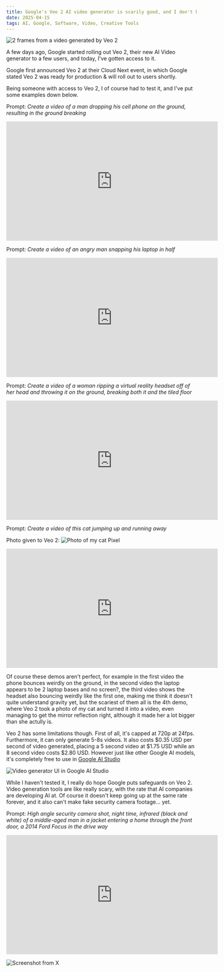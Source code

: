```yaml
---
title: Google's Veo 2 AI video generator is scarily good, and I don't know how I feel about that
date: 2025-04-15
tags: AI, Google, Software, Video, Creative Tools
---
```


![2 frames from a video generated by Veo 2](assets/veo-ai-hero.jpg)

A few days ago, Google started rolling out Veo 2, their new AI Video generator to a few users, and today, I've gotten access to it.

Google first announced Veo 2 at their Cloud Next event, in which Google stated Veo 2 was ready for production & will roll out to users shortly.

Being someone with access to Veo 2, I of course had to test it, and I've put some examples down below.

Prompt: *Create a video of a man dropping his cell phone on the ground, resulting in the ground breaking*

<iframe width="560" height="315" src="https://www.youtube-nocookie.com/embed/YfKQZUmvHVE?si=ThxGuEd0rTSxpuZp" title="YouTube video player" frameborder="0" allow="accelerometer; autoplay; clipboard-write; encrypted-media; gyroscope; picture-in-picture; web-share" referrerpolicy="strict-origin-when-cross-origin" allowfullscreen></iframe>

Prompt: *Create a video of an angry man snapping his laptop in half*

<iframe width="560" height="315" src="https://www.youtube-nocookie.com/embed/kAWO_tebvj8?si=-aR2ZERoDKrekpMa" title="YouTube video player" frameborder="0" allow="accelerometer; autoplay; clipboard-write; encrypted-media; gyroscope; picture-in-picture; web-share" referrerpolicy="strict-origin-when-cross-origin" allowfullscreen></iframe>

Prompt: *Create a video of a woman ripping a virtual reality headset off of her head and throwing it on the ground, breaking both it and the tiled floor*

<iframe width="560" height="315" src="https://www.youtube-nocookie.com/embed/fpsQIsdzyYk?si=W3L9O68f94Ax2-PH" title="YouTube video player" frameborder="0" allow="accelerometer; autoplay; clipboard-write; encrypted-media; gyroscope; picture-in-picture; web-share" referrerpolicy="strict-origin-when-cross-origin" allowfullscreen></iframe>

Prompt: *Create a video of this cat jumping up and running away*

Photo given to Veo 2:
![Photo of my cat Pixel](assets/PXL_20250415_044434203.jpg)

<iframe width="560" height="315" src="https://www.youtube-nocookie.com/embed/UHtQXcY14BM?si=0sxax23hwy2M-T-p" title="YouTube video player" frameborder="0" allow="accelerometer; autoplay; clipboard-write; encrypted-media; gyroscope; picture-in-picture; web-share" referrerpolicy="strict-origin-when-cross-origin" allowfullscreen></iframe>

Of course these demos aren't perfect, for example in the first video the phone bounces weirdly on the ground, in the second video the laptop appears to be 2 laptop bases and no screen?, the third video shows the headset also bouncing weirdly like the first one, making me think it doesn't quite understand gravity yet, but the scariest of them all is the 4th demo, where Veo 2 took a photo of my cat and turned it into a video, even managing to get the mirror reflection right, although it made her a lot bigger than she actully is.

Veo 2 has some limitations though. First of all, it's capped at 720p at 24fps. Furthermore, it can only generate 5-8s videos. It also costs $0.35 USD per second of video generated, placing a 5 second video at $1.75 USD while an 8 second video costs $2.80 USD. However just like other Google AI models, it's completely free to use in [Google AI Studio](https://aistudio.google.com/)

![Video generator UI in Google AI Studio](assets/google-ai-studio-videogen.png)

While I haven't tested it, I really do hope Google puts safeguards on Veo 2. Video generation tools are like really scary, with the rate that AI companies are developing AI at. Of course it doesn't keep going up at the same rate forever, and it also can't make fake security camera footage... yet.

Prompt: *High angle security camera shot, night time, infrared (black and white) of a middle-aged man in a jacket entering a home through the front door, a 2014 Ford Focus in the drive way*

<iframe width="560" height="315" src="https://www.youtube-nocookie.com/embed/0bhXBfctCIQ?si=_ssDiNHAed7rZo42" title="YouTube video player" frameborder="0" allow="accelerometer; autoplay; clipboard-write; encrypted-media; gyroscope; picture-in-picture; web-share" referrerpolicy="strict-origin-when-cross-origin" allowfullscreen></iframe>

![Screenshot from X](assets/20250411_151114.jpg)